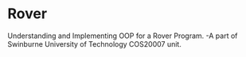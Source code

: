 # Rover
Understanding and Implementing OOP for a Rover Program. -A part of Swinburne University of Technology COS20007 unit.

